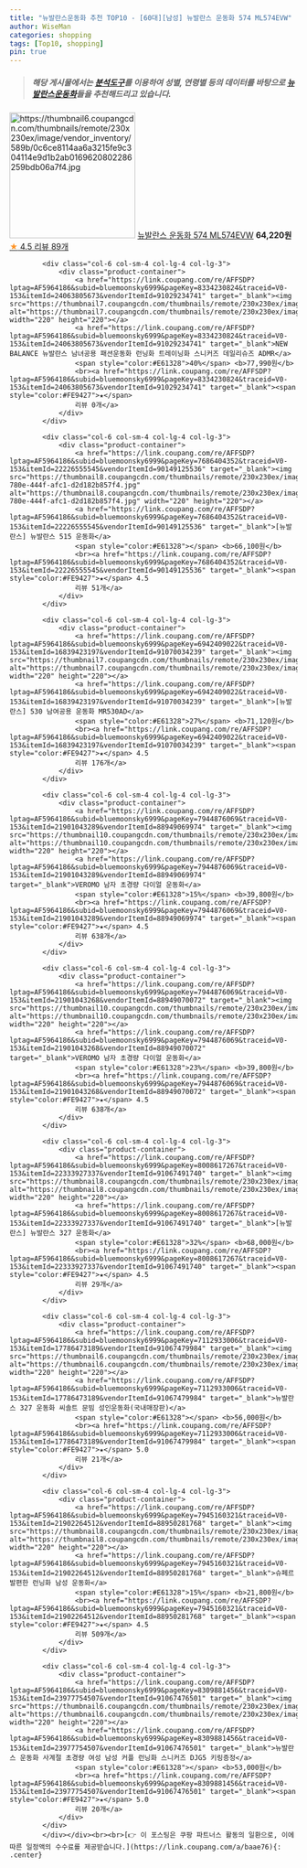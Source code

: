 ```yaml
---
title: "뉴발란스운동화 추천 TOP10 - [60대][남성] 뉴발란스 운동화 574 ML574EVW"
author: WiseMan
categories: shopping
tags: [Top10, shopping]
pin: true
---
```


> ##### 해당 게시물에서는 [**분석도구**](https://itemscout.io/)를 이용하여 **성별**, **연령별** 등의 데이터를 바탕으로 [**뉴발란스운동화**](https://link.coupang.com/a/baae76)들을 추천해드리고 있습니다.
<div class="container"><div class="row">
            <div class="col-6 col-sm-4 col-lg-4 col-lg-3">
                <div class="product-container">
                    <a href="https://link.coupang.com/re/AFFSDP?lptag=AF5964186&subid=bluemoonsky6999&pageKey=6581430509&traceid=V0-153&itemId=23393759349&vendorItemId=91067497565" target="_blank"><img src="https://thumbnail6.coupangcdn.com/thumbnails/remote/230x230ex/image/vendor_inventory/589b/0c6ce8114aa6a3215fe9c304114e9d1b2ab0169620802286259bdb06a7f4.jpg" alt="https://thumbnail6.coupangcdn.com/thumbnails/remote/230x230ex/image/vendor_inventory/589b/0c6ce8114aa6a3215fe9c304114e9d1b2ab0169620802286259bdb06a7f4.jpg" width="220" height="220"></a>
                    <a href="https://link.coupang.com/re/AFFSDP?lptag=AF5964186&subid=bluemoonsky6999&pageKey=6581430509&traceid=V0-153&itemId=23393759349&vendorItemId=91067497565" target="_blank">뉴발란스 운동화 574 ML574EVW</a>
                    <span style="color:#E61328"></span> <b>64,220원</b>
                    <br><a href="https://link.coupang.com/re/AFFSDP?lptag=AF5964186&subid=bluemoonsky6999&pageKey=6581430509&traceid=V0-153&itemId=23393759349&vendorItemId=91067497565" target="_blank"><span style="color:#FE9427">★</span> 4.5
                    리뷰 89개</a>
                </div>
            </div>
            
            <div class="col-6 col-sm-4 col-lg-4 col-lg-3">
                <div class="product-container">
                    <a href="https://link.coupang.com/re/AFFSDP?lptag=AF5964186&subid=bluemoonsky6999&pageKey=8334230824&traceid=V0-153&itemId=24063805673&vendorItemId=91029234741" target="_blank"><img src="https://thumbnail7.coupangcdn.com/thumbnails/remote/230x230ex/image/vendor_inventory/5907/f502d48024a91dc5a05d2462c687525d3eaafbdd59402ac1816377ba51d5.png" alt="https://thumbnail7.coupangcdn.com/thumbnails/remote/230x230ex/image/vendor_inventory/5907/f502d48024a91dc5a05d2462c687525d3eaafbdd59402ac1816377ba51d5.png" width="220" height="220"></a>
                    <a href="https://link.coupang.com/re/AFFSDP?lptag=AF5964186&subid=bluemoonsky6999&pageKey=8334230824&traceid=V0-153&itemId=24063805673&vendorItemId=91029234741" target="_blank">NEW BALANCE 뉴발란스 남녀공용 패션운동화 런닝화 트레이닝화 스니커즈 데일리슈즈 ADMR</a>
                    <span style="color:#E61328">40%</span> <b>77,990원</b>
                    <br><a href="https://link.coupang.com/re/AFFSDP?lptag=AF5964186&subid=bluemoonsky6999&pageKey=8334230824&traceid=V0-153&itemId=24063805673&vendorItemId=91029234741" target="_blank"><span style="color:#FE9427">★</span> 
                    리뷰 0개</a>
                </div>
            </div>
            
            <div class="col-6 col-sm-4 col-lg-4 col-lg-3">
                <div class="product-container">
                    <a href="https://link.coupang.com/re/AFFSDP?lptag=AF5964186&subid=bluemoonsky6999&pageKey=7686404352&traceid=V0-153&itemId=22226555545&vendorItemId=90149125536" target="_blank"><img src="https://thumbnail8.coupangcdn.com/thumbnails/remote/230x230ex/image/retail/images/2024/05/31/11/4/8da83c12-780e-444f-afc1-d2d182b857f4.jpg" alt="https://thumbnail8.coupangcdn.com/thumbnails/remote/230x230ex/image/retail/images/2024/05/31/11/4/8da83c12-780e-444f-afc1-d2d182b857f4.jpg" width="220" height="220"></a>
                    <a href="https://link.coupang.com/re/AFFSDP?lptag=AF5964186&subid=bluemoonsky6999&pageKey=7686404352&traceid=V0-153&itemId=22226555545&vendorItemId=90149125536" target="_blank">[뉴발란스] 뉴발란스 515 운동화</a>
                    <span style="color:#E61328"></span> <b>66,100원</b>
                    <br><a href="https://link.coupang.com/re/AFFSDP?lptag=AF5964186&subid=bluemoonsky6999&pageKey=7686404352&traceid=V0-153&itemId=22226555545&vendorItemId=90149125536" target="_blank"><span style="color:#FE9427">★</span> 4.5
                    리뷰 51개</a>
                </div>
            </div>
            
            <div class="col-6 col-sm-4 col-lg-4 col-lg-3">
                <div class="product-container">
                    <a href="https://link.coupang.com/re/AFFSDP?lptag=AF5964186&subid=bluemoonsky6999&pageKey=6942409022&traceid=V0-153&itemId=16839423197&vendorItemId=91070034239" target="_blank"><img src="https://thumbnail7.coupangcdn.com/thumbnails/remote/230x230ex/image/vendor_inventory/9aeb/a9f930a49480d688a2fa6098a3d0e13682bd21e282de7da43585486b9fd0.png" alt="https://thumbnail7.coupangcdn.com/thumbnails/remote/230x230ex/image/vendor_inventory/9aeb/a9f930a49480d688a2fa6098a3d0e13682bd21e282de7da43585486b9fd0.png" width="220" height="220"></a>
                    <a href="https://link.coupang.com/re/AFFSDP?lptag=AF5964186&subid=bluemoonsky6999&pageKey=6942409022&traceid=V0-153&itemId=16839423197&vendorItemId=91070034239" target="_blank">[뉴발란스] 530 남여공용 운동화 MR530AD</a>
                    <span style="color:#E61328">27%</span> <b>71,120원</b>
                    <br><a href="https://link.coupang.com/re/AFFSDP?lptag=AF5964186&subid=bluemoonsky6999&pageKey=6942409022&traceid=V0-153&itemId=16839423197&vendorItemId=91070034239" target="_blank"><span style="color:#FE9427">★</span> 4.5
                    리뷰 176개</a>
                </div>
            </div>
            
            <div class="col-6 col-sm-4 col-lg-4 col-lg-3">
                <div class="product-container">
                    <a href="https://link.coupang.com/re/AFFSDP?lptag=AF5964186&subid=bluemoonsky6999&pageKey=7944876069&traceid=V0-153&itemId=21901043289&vendorItemId=88949069974" target="_blank"><img src="https://thumbnail10.coupangcdn.com/thumbnails/remote/230x230ex/image/vendor_inventory/c329/47a124ab40c0259d0a3d4d3b1df7db4fdeeaeab15b513cb8a16e1b0990ac.jpg" alt="https://thumbnail10.coupangcdn.com/thumbnails/remote/230x230ex/image/vendor_inventory/c329/47a124ab40c0259d0a3d4d3b1df7db4fdeeaeab15b513cb8a16e1b0990ac.jpg" width="220" height="220"></a>
                    <a href="https://link.coupang.com/re/AFFSDP?lptag=AF5964186&subid=bluemoonsky6999&pageKey=7944876069&traceid=V0-153&itemId=21901043289&vendorItemId=88949069974" target="_blank">VEROMO 남자 초경량 다이얼 운동화</a>
                    <span style="color:#E61328">15%</span> <b>39,800원</b>
                    <br><a href="https://link.coupang.com/re/AFFSDP?lptag=AF5964186&subid=bluemoonsky6999&pageKey=7944876069&traceid=V0-153&itemId=21901043289&vendorItemId=88949069974" target="_blank"><span style="color:#FE9427">★</span> 4.5
                    리뷰 638개</a>
                </div>
            </div>
            
            <div class="col-6 col-sm-4 col-lg-4 col-lg-3">
                <div class="product-container">
                    <a href="https://link.coupang.com/re/AFFSDP?lptag=AF5964186&subid=bluemoonsky6999&pageKey=7944876069&traceid=V0-153&itemId=21901043268&vendorItemId=88949070072" target="_blank"><img src="https://thumbnail10.coupangcdn.com/thumbnails/remote/230x230ex/image/vendor_inventory/c4f2/c35662c5089593ce1bdaedbc4e21155c8f3b10dd0d638aaf220fd20f92ec.jpg" alt="https://thumbnail10.coupangcdn.com/thumbnails/remote/230x230ex/image/vendor_inventory/c4f2/c35662c5089593ce1bdaedbc4e21155c8f3b10dd0d638aaf220fd20f92ec.jpg" width="220" height="220"></a>
                    <a href="https://link.coupang.com/re/AFFSDP?lptag=AF5964186&subid=bluemoonsky6999&pageKey=7944876069&traceid=V0-153&itemId=21901043268&vendorItemId=88949070072" target="_blank">VEROMO 남자 초경량 다이얼 운동화</a>
                    <span style="color:#E61328">23%</span> <b>39,800원</b>
                    <br><a href="https://link.coupang.com/re/AFFSDP?lptag=AF5964186&subid=bluemoonsky6999&pageKey=7944876069&traceid=V0-153&itemId=21901043268&vendorItemId=88949070072" target="_blank"><span style="color:#FE9427">★</span> 4.5
                    리뷰 638개</a>
                </div>
            </div>
            
            <div class="col-6 col-sm-4 col-lg-4 col-lg-3">
                <div class="product-container">
                    <a href="https://link.coupang.com/re/AFFSDP?lptag=AF5964186&subid=bluemoonsky6999&pageKey=8008617267&traceid=V0-153&itemId=22333927337&vendorItemId=91067491740" target="_blank"><img src="https://thumbnail8.coupangcdn.com/thumbnails/remote/230x230ex/image/vendor_inventory/7522/67cae629d016100b3b84e9b39b67e9a4f028dfe861144f88cd5b30c07c31.jpg" alt="https://thumbnail8.coupangcdn.com/thumbnails/remote/230x230ex/image/vendor_inventory/7522/67cae629d016100b3b84e9b39b67e9a4f028dfe861144f88cd5b30c07c31.jpg" width="220" height="220"></a>
                    <a href="https://link.coupang.com/re/AFFSDP?lptag=AF5964186&subid=bluemoonsky6999&pageKey=8008617267&traceid=V0-153&itemId=22333927337&vendorItemId=91067491740" target="_blank">[뉴발란스] 뉴발란스 327 운동화</a>
                    <span style="color:#E61328">32%</span> <b>68,000원</b>
                    <br><a href="https://link.coupang.com/re/AFFSDP?lptag=AF5964186&subid=bluemoonsky6999&pageKey=8008617267&traceid=V0-153&itemId=22333927337&vendorItemId=91067491740" target="_blank"><span style="color:#FE9427">★</span> 4.5
                    리뷰 29개</a>
                </div>
            </div>
            
            <div class="col-6 col-sm-4 col-lg-4 col-lg-3">
                <div class="product-container">
                    <a href="https://link.coupang.com/re/AFFSDP?lptag=AF5964186&subid=bluemoonsky6999&pageKey=7112933006&traceid=V0-153&itemId=17786473189&vendorItemId=91067479984" target="_blank"><img src="https://thumbnail6.coupangcdn.com/thumbnails/remote/230x230ex/image/vendor_inventory/e185/57fd81868110c3c0995032c95314ec015319179b4bfd59c6b58bd0757ba1.jpg" alt="https://thumbnail6.coupangcdn.com/thumbnails/remote/230x230ex/image/vendor_inventory/e185/57fd81868110c3c0995032c95314ec015319179b4bfd59c6b58bd0757ba1.jpg" width="220" height="220"></a>
                    <a href="https://link.coupang.com/re/AFFSDP?lptag=AF5964186&subid=bluemoonsky6999&pageKey=7112933006&traceid=V0-153&itemId=17786473189&vendorItemId=91067479984" target="_blank">뉴발란스 327 운동화 씨솔트 문빔 성인운동화(국내매장판)</a>
                    <span style="color:#E61328"></span> <b>56,000원</b>
                    <br><a href="https://link.coupang.com/re/AFFSDP?lptag=AF5964186&subid=bluemoonsky6999&pageKey=7112933006&traceid=V0-153&itemId=17786473189&vendorItemId=91067479984" target="_blank"><span style="color:#FE9427">★</span> 5.0
                    리뷰 21개</a>
                </div>
            </div>
            
            <div class="col-6 col-sm-4 col-lg-4 col-lg-3">
                <div class="product-container">
                    <a href="https://link.coupang.com/re/AFFSDP?lptag=AF5964186&subid=bluemoonsky6999&pageKey=7945160321&traceid=V0-153&itemId=21902264512&vendorItemId=88950281768" target="_blank"><img src="https://thumbnail8.coupangcdn.com/thumbnails/remote/230x230ex/image/vendor_inventory/58e4/d3f0192ea3f092c0a09323e9cfaa9d4dded4e16975bef19b5c7c2ccebc9a.png" alt="https://thumbnail8.coupangcdn.com/thumbnails/remote/230x230ex/image/vendor_inventory/58e4/d3f0192ea3f092c0a09323e9cfaa9d4dded4e16975bef19b5c7c2ccebc9a.png" width="220" height="220"></a>
                    <a href="https://link.coupang.com/re/AFFSDP?lptag=AF5964186&subid=bluemoonsky6999&pageKey=7945160321&traceid=V0-153&itemId=21902264512&vendorItemId=88950281768" target="_blank">슈페르 발편한 런닝화 남성 운동화</a>
                    <span style="color:#E61328">15%</span> <b>21,800원</b>
                    <br><a href="https://link.coupang.com/re/AFFSDP?lptag=AF5964186&subid=bluemoonsky6999&pageKey=7945160321&traceid=V0-153&itemId=21902264512&vendorItemId=88950281768" target="_blank"><span style="color:#FE9427">★</span> 4.5
                    리뷰 509개</a>
                </div>
            </div>
            
            <div class="col-6 col-sm-4 col-lg-4 col-lg-3">
                <div class="product-container">
                    <a href="https://link.coupang.com/re/AFFSDP?lptag=AF5964186&subid=bluemoonsky6999&pageKey=8309881456&traceid=V0-153&itemId=23977754507&vendorItemId=91067476501" target="_blank"><img src="https://thumbnail6.coupangcdn.com/thumbnails/remote/230x230ex/image/vendor_inventory/b693/1157afc37cc76042df8a9a9dfe95de440106c84a14225ac19a28f775c22f.jpg" alt="https://thumbnail6.coupangcdn.com/thumbnails/remote/230x230ex/image/vendor_inventory/b693/1157afc37cc76042df8a9a9dfe95de440106c84a14225ac19a28f775c22f.jpg" width="220" height="220"></a>
                    <a href="https://link.coupang.com/re/AFFSDP?lptag=AF5964186&subid=bluemoonsky6999&pageKey=8309881456&traceid=V0-153&itemId=23977754507&vendorItemId=91067476501" target="_blank">뉴발란스 운동화 사계절 초경량 여성 남성 커플 런닝화 스니커즈 DJG5 키링증정</a>
                    <span style="color:#E61328"></span> <b>53,000원</b>
                    <br><a href="https://link.coupang.com/re/AFFSDP?lptag=AF5964186&subid=bluemoonsky6999&pageKey=8309881456&traceid=V0-153&itemId=23977754507&vendorItemId=91067476501" target="_blank"><span style="color:#FE9427">★</span> 5.0
                    리뷰 20개</a>
                </div>
            </div>
            </div></div><br><br>[👉 이 포스팅은 쿠팡 파트너스 활동의 일환으로, 이에 따른 일정액의 수수료를 제공받습니다.](https://link.coupang.com/a/baae76){: .center}